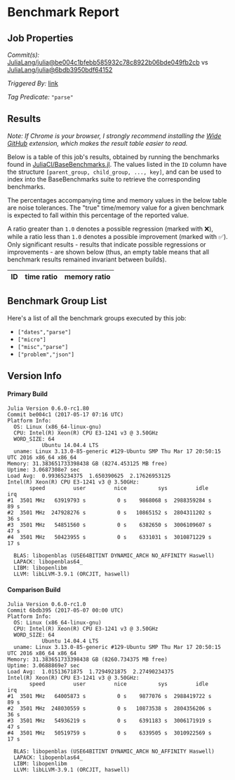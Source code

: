 # Benchmark Report

## Job Properties

*Commit(s):* [JuliaLang/julia@be004c1bfebb585932c78c8922b06bde049fb2cb](https://github.com/JuliaLang/julia/commit/be004c1bfebb585932c78c8922b06bde049fb2cb) vs [JuliaLang/julia@6bdb3950bdf64152](https://github.com/JuliaLang/julia/commit/6bdb3950bdf64152)

*Triggered By:* [link](https://github.com/JuliaLang/julia/commit/be004c1bfebb585932c78c8922b06bde049fb2cb#commitcomment-22178786)

*Tag Predicate:* `"parse"`

## Results

*Note: If Chrome is your browser, I strongly recommend installing the [Wide GitHub](https://chrome.google.com/webstore/detail/wide-github/kaalofacklcidaampbokdplbklpeldpj?hl=en)
extension, which makes the result table easier to read.*

Below is a table of this job's results, obtained by running the benchmarks found in
[JuliaCI/BaseBenchmarks.jl](https://github.com/JuliaCI/BaseBenchmarks.jl). The values
listed in the `ID` column have the structure `[parent_group, child_group, ..., key]`,
and can be used to index into the BaseBenchmarks suite to retrieve the corresponding
benchmarks.

The percentages accompanying time and memory values in the below table are noise tolerances. The "true"
time/memory value for a given benchmark is expected to fall within this percentage of the reported value.

A ratio greater than `1.0` denotes a possible regression (marked with :x:), while a ratio less
than `1.0` denotes a possible improvement (marked with :white_check_mark:). Only significant results - results
that indicate possible regressions or improvements - are shown below (thus, an empty table means that all
benchmark results remained invariant between builds).

| ID | time ratio | memory ratio |
|----|------------|--------------|

## Benchmark Group List

Here's a list of all the benchmark groups executed by this job:

- `["dates","parse"]`
- `["micro"]`
- `["misc","parse"]`
- `["problem","json"]`

## Version Info

#### Primary Build

```
Julia Version 0.6.0-rc1.80
Commit be004c1 (2017-05-17 07:16 UTC)
Platform Info:
  OS: Linux (x86_64-linux-gnu)
  CPU: Intel(R) Xeon(R) CPU E3-1241 v3 @ 3.50GHz
  WORD_SIZE: 64
           Ubuntu 14.04.4 LTS
  uname: Linux 3.13.0-85-generic #129-Ubuntu SMP Thu Mar 17 20:50:15 UTC 2016 x86_64 x86_64
Memory: 31.383651733398438 GB (8274.453125 MB free)
Uptime: 3.0687308e7 sec
Load Avg:  0.99365234375  1.650390625  2.17626953125
Intel(R) Xeon(R) CPU E3-1241 v3 @ 3.50GHz: 
       speed         user         nice          sys         idle          irq
#1  3501 MHz   63919793 s          0 s    9868068 s  2988359284 s         89 s
#2  3501 MHz  247928276 s          0 s   10865152 s  2804311202 s         36 s
#3  3501 MHz   54851560 s          0 s    6382650 s  3006109607 s         47 s
#4  3501 MHz   50423955 s          0 s    6331031 s  3010871229 s         17 s

  BLAS: libopenblas (USE64BITINT DYNAMIC_ARCH NO_AFFINITY Haswell)
  LAPACK: libopenblas64_
  LIBM: libopenlibm
  LLVM: libLLVM-3.9.1 (ORCJIT, haswell)

```

#### Comparison Build

```
Julia Version 0.6.0-rc1.0
Commit 6bdb395 (2017-05-07 00:00 UTC)
Platform Info:
  OS: Linux (x86_64-linux-gnu)
  CPU: Intel(R) Xeon(R) CPU E3-1241 v3 @ 3.50GHz
  WORD_SIZE: 64
           Ubuntu 14.04.4 LTS
  uname: Linux 3.13.0-85-generic #129-Ubuntu SMP Thu Mar 17 20:50:15 UTC 2016 x86_64 x86_64
Memory: 31.383651733398438 GB (8260.734375 MB free)
Uptime: 3.0688869e7 sec
Load Avg:  1.01513671875  1.7294921875  2.27490234375
Intel(R) Xeon(R) CPU E3-1241 v3 @ 3.50GHz: 
       speed         user         nice          sys         idle          irq
#1  3501 MHz   64005873 s          0 s    9877076 s  2988419722 s         89 s
#2  3501 MHz  248030559 s          0 s   10873538 s  2804356206 s         36 s
#3  3501 MHz   54936219 s          0 s    6391183 s  3006171919 s         47 s
#4  3501 MHz   50519759 s          0 s    6339505 s  3010922569 s         17 s

  BLAS: libopenblas (USE64BITINT DYNAMIC_ARCH NO_AFFINITY Haswell)
  LAPACK: libopenblas64_
  LIBM: libopenlibm
  LLVM: libLLVM-3.9.1 (ORCJIT, haswell)

```

